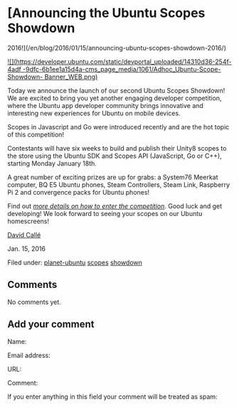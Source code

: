 





#  [Announcing the Ubuntu Scopes Showdown
2016!](/en/blog/2016/01/15/announcing-ubuntu-scopes-showdown-2016/)

[![](https://developer.ubuntu.com/static/devportal_uploaded/14310d36-254f-4adf
-9dfc-6b1ee1a15d4a-cms_page_media/1061/Adhoc_Ubuntu-Scope-Showdown-
Banner_WEB.png)](https://developer.ubuntu.com/showdown)

Today we announce the launch of our second Ubuntu Scopes Showdown! We are
excited to bring you yet another engaging developer competition, where the
Ubuntu app developer community brings innovative and interesting new
experiences for Ubuntu on mobile devices.

Scopes in Javascript and Go were introduced recently and are the hot topic of
this competition!

Contestants will have six weeks to build and publish their Unity8 scopes to
the store using the Ubuntu SDK and Scopes API (JavaScript, Go or C++),
starting Monday January 18th.

A great number of exciting prizes are up for grabs: a System76 Meerkat
computer, BQ E5 Ubuntu phones, Steam Controllers, Steam Link, Raspberry Pi 2
and convergence packs for Ubuntu phones!

Find out [_more details on how to enter the
competition_](https://developer.ubuntu.com/showdown). Good luck and get
developing! We look forward to seeing your scopes on our Ubuntu homescreens!

[David Callé](/en/blog/authors/davidc3/)

Jan. 15, 2016

Filed under: [planet-ubuntu](/en/blog/tags/planet-ubuntu/)
[scopes](/en/blog/tags/scopes/) [showdown](/en/blog/tags/showdown/)





## Comments

No comments yet.

## Add your comment

Name:

Email address:

URL:

Comment:

If you enter anything in this field your comment will be treated as spam:





